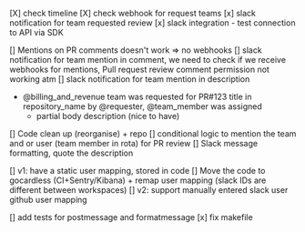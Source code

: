 [X] check timeline
[X] check webhook for request teams
[x] slack notification for team requested review
[x] slack integration - test connection to API via SDK

[] Mentions on PR comments doesn't work => no webhooks
[] slack notification for team mention in comment,  we need to check if we receive webhooks for mentions, Pull request review comment permission not working atm
[] slack notification for team mention in description


- @billing_and_revenue team was requested for PR#123 title in repository_name by @requester, @team_member was assigned
  - partial body description (nice to have)

[] Code clean up (reorganise) + repo
[] conditional logic to mention the team and or user (team member in rota) for PR review
[] Slack message formatting, quote the description

[] v1: have a static user mapping, stored in code
[] Move the code to gocardless (CI+Sentry/Kibana) + remap user mapping (slack IDs are different between workspaces)
[] v2: support manually entered slack user github user mapping

[] add tests for postmessage and formatmessage
[x] fix makefile